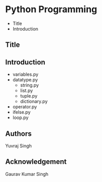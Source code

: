# Python Programming
- Title
- Introduction

## Title

## Introduction

- variables.py
- datatype.py
	- string.py
	- list.py
	- tuple.py
	- dictionary.py
- operator.py
- ifelse.py
- loop.py

## Authors

Yuvraj Singh

## Acknowledgement
Gaurav Kumar Singh